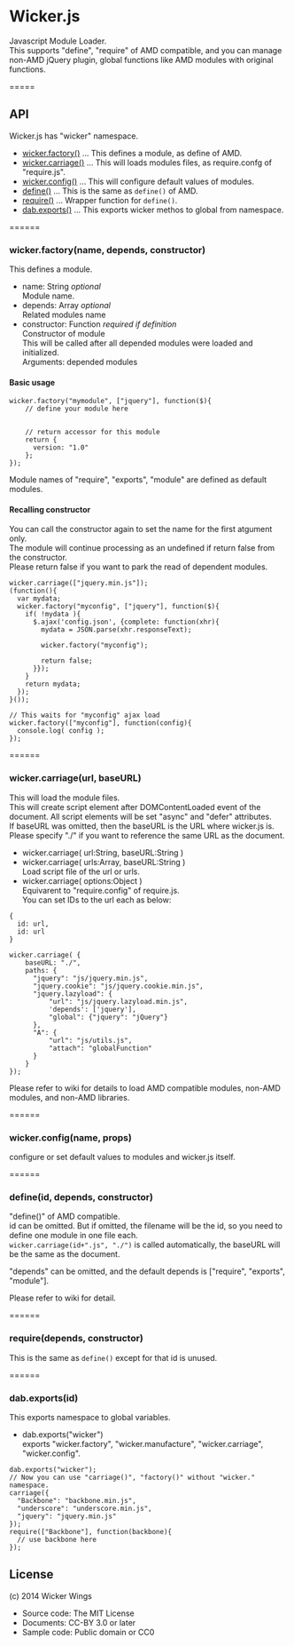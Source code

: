 # Wicker.js

Javascript Module Loader.  
This supports "define", "require" of AMD compatible, and you can manage non-AMD jQuery plugin, global functions like AMD modules with original functions.

=====
## API

Wicker.js has "wicker" namespace.

* [wicker.factory()](#wickerfactoryname-depends-constructor) ... This defines a module, as define of AMD.
* [wicker.carriage()](#wickercarriageurl-baseurl) ... This will loads modules files, as require.confg of "require.js".
* [wicker.config()](#wickerconfigname-props) ... This will configure default values of modules.
* [define()](#defineid-depends-constructor) ... This is the same as `define()` of AMD.
* [require()](#requiredepends-controller) ... Wrapper function for `define()`.
* [dab.exports()](#dabexportsid) ... This exports wicker methos to global from namespace.

======
### wicker.factory(name, depends, constructor)

This defines a module.

- name: String *optional*  
  Module name.
- depends: Array  *optional*  
  Related modules name
- constructor: Function *required if definition*  
  Constructor of module  
  This will be called after all depended modules were loaded and initialized.  
  Arguments: depended modules

#### Basic usage

```
wicker.factory("mymodule", ["jquery"], function($){
    // define your module here
    
    
    // return accessor for this module
    return {
      version: "1.0"
    };
});
```

Module names of "require", "exports", "module" are defined as default modules.

#### Recalling constructor

You can call the constructor again to set the name for the first atgument only.  
The module will continue processing as an undefined if return false from the constructor.  
Please return false if you want to park the read of dependent modules.

```
wicker.carriage(["jquery.min.js"]);
(function(){
  var mydata;
  wicker.factory("myconfig", ["jquery"], function($){
    if( !mydata ){
      $.ajax('config.json', {complete: function(xhr){
        mydata = JSON.parse(xhr.responseText);
        
        wicker.factory("myconfig");
        
        return false;
      }});
    }
    return mydata;
  });
}());

// This waits for "myconfig" ajax load
wicker.factory(["myconfig"], function(config){
  console.log( config );
});
```

======
### wicker.carriage(url, baseURL)

This will load the module files.  
This will create script element after DOMContentLoaded event of the document.
All script elements will be set "async" and "defer" attributes.  
If baseURL was omitted, then the baseURL is the URL where wicker.js is.  
Please specify "./" if you want to reference the same URL as the document.

- wicker.carriage( url:String, baseURL:String )  
- wicker.carriage( urls:Array, baseURL:String )  
  Load script file of the url or urls.
- wicker.carriage( options:Object )  
  Equivarent to "require.config" of require.js.  
  You can set IDs to the url each as below:
```
{
  id: url,
  id: url
}
```
  
```
wicker.carriage( {
    baseURL: "./",
    paths: {
      "jquery": "js/jquery.min.js",
      "jquery.cookie": "js/jquery.cookie.min.js",
      "jquery.lazyload": {
	      "url": "js/jquery.lazyload.min.js",
          'depends': ['jquery'],
		  "global": {"jquery": "jQuery"}
      },
      "A": {
          "url": "js/utils.js",
          "attach": "globalFunction"
      }
    }
});
```

Please refer to wiki for details to load AMD compatible modules, non-AMD modules, and non-AMD libraries.

======
### wicker.config(name, props)

configure or set default values to modules and wicker.js itself.

======
### define(id, depends, constructor)

"define()" of AMD compatible.  
id can be omitted. But if omitted, the filename will be the id, so you need to define one module in one file each.  
`wicker.carriage(id+".js", "./")` is called automatically, the baseURL will be the same as the document.

"depends" can be omitted, and the default depends is ["require", "exports", "module"].

Please refer to wiki for detail.

======
### require(depends, constructor)

This is the same as `define()` except for that id is unused.  

======
### dab.exports(id)

This exports namespace to global variables.  

* dab.exports("wicker")   
  exports "wicker.factory", "wicker.manufacture", "wicker.carriage", "wicker.config".

```
dab.exports("wicker");
// Now you can use "carriage()", "factory()" without "wicker." namespace.
carriage({
  "Backbone": "backbone.min.js",
  "underscore": "underscore.min.js",
  "jquery": "jquery.min.js"
});
require(["Backbone"], function(backbone){
  // use backbone here
});
```

## License

(c) 2014 Wicker Wings

* Source code: The MIT License  
* Documents: CC-BY 3.0 or later  
* Sample code: Public domain or CC0  

